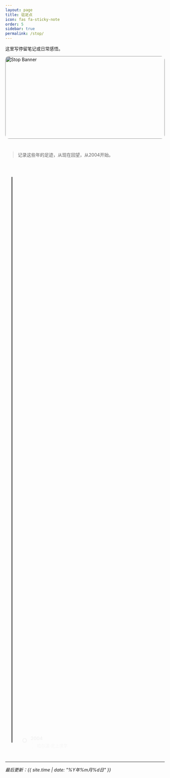 ```yaml
---
layout: page
title: 驻足点
icon: fas fa-sticky-note
order: 5
sidebar: true
permalink: /stop/
---
```

这里写停留笔记或日常感悟。


<!-- 顶部横幅 -->
<div class="banner">
  <img src="{{ '/assets/banner/stopbanner.jpg' | relative_url }}" alt="Stop Banner">
</div>

> 记录这些年的足迹，从现在回望，从2004开始。

<div class="timeline">
  <div class="timeline-line"></div>

  <div class="timeline-item"><div class="timeline-year">2025</div><div class="timeline-content">杭州 上海 南通 绍兴 南京 深圳 中山 佛山 东莞 广州 成都 徐州 西宁 德令哈 连云港</div></div>
  <div class="timeline-item"><div class="timeline-year">2024</div><div class="timeline-content">杭州 成都 上海 北京 广州 深圳 中山 东莞 湖州 嘉兴 绍兴 西宁 德令哈 连云港 香格里拉 楚雄 大理 昆明 </div></div>
  <div class="timeline-item"><div class="timeline-year">2023</div><div class="timeline-content">杭州 北京 广州 连云港</div></div>
  <div class="timeline-item"><div class="timeline-year">2022</div><div class="timeline-content">杭州 连云港</div></div>
  <div class="timeline-item"><div class="timeline-year">2021</div><div class="timeline-content">杭州 连云港</div></div>
  <div class="timeline-item"><div class="timeline-year">2020</div><div class="timeline-content">杭州·疫情亮码</div></div>
  <div class="timeline-item"><div class="timeline-year">2019</div><div class="timeline-content">杭州 西宁 连云港 上海 南京</div></div>
  <div class="timeline-item"><div class="timeline-year">2018</div><div class="timeline-content">杭州 上海 苏州 无锡 常州 合肥 连云港 湖州</div></div>
  <div class="timeline-item"><div class="timeline-year">2017</div><div class="timeline-content">杭州 徐州 枣庄 南京 连云港</div></div>
  <div class="timeline-item"><div class="timeline-year">2016</div><div class="timeline-content">杭州 温州 合肥 南宁</div></div>
  <div class="timeline-item"><div class="timeline-year">2015</div><div class="timeline-content">杭州 连云港 上海 南京 嘉兴 湖州 金华</div></div>
  <div class="timeline-item"><div class="timeline-year">2014</div><div class="timeline-content">杭州 连云港</div></div>
  <div class="timeline-item"><div class="timeline-year">2013</div><div class="timeline-content">杭州 广州 深圳 连云港</div></div>
  <div class="timeline-item"><div class="timeline-year">2012</div><div class="timeline-content">杭州 绍兴 嘉兴 连云港</div></div>
  <div class="timeline-item"><div class="timeline-year">2011</div><div class="timeline-content">杭州 南京 上海 连云港</div></div>
  <div class="timeline-item"><div class="timeline-year">2010</div><div class="timeline-content">杭州 南京 长沙 武汉 连云港</div></div>
  <div class="timeline-item"><div class="timeline-year">2009</div><div class="timeline-content">杭州</div></div>
  <div class="timeline-item"><div class="timeline-year">2008</div><div class="timeline-content">哈尔滨 成都 拉萨 北京</div></div>
  <div class="timeline-item"><div class="timeline-year">2007</div><div class="timeline-content">哈尔滨 长春 沈阳 连云港</div></div>
  <div class="timeline-item"><div class="timeline-year">2006</div><div class="timeline-content">哈尔滨 连云港</div></div>
  <div class="timeline-item"><div class="timeline-year">2005</div><div class="timeline-content">哈尔滨 连云港 徐州</div></div>
  <div class="timeline-item"><div class="timeline-year">2004</div><div class="timeline-content">哈尔滨·北上求学</div></div>
</div>

---

*最后更新：{{ site.time | date: "%Y年%m月%d日" }}*

<style>
/* ===== 顶部横幅 ===== */
.banner {
  position: relative;
  width: 100%;
  height: 260px;
  overflow: hidden;
  border-radius: 12px;
  margin-bottom: 40px;
}

.banner img {
  width: 100%;
  height: 100%;
  object-fit: cover;
  filter: brightness(0.75);
  transition: all 0.6s ease;
}

.banner:hover img {
  filter: brightness(0.9);
  transform: scale(1.02);
}

.banner-text {
  position: absolute;
  top: 50%;
  left: 50%;
  transform: translate(-50%, -50%);
  color: #fff;
  font-size: 2rem;
  font-weight: 600;
  letter-spacing: 2px;
  text-shadow: 0 2px 8px rgba(0, 0, 0, 0.6);
}

/* ===== 时间轴样式（统一左侧） ===== */
.timeline {
  position: relative;
  max-width: 800px;
  margin: 60px auto;
  padding-left: 40px;
}

.timeline-line {
  position: absolute;
  left: 20px;
  top: 0;
  bottom: 0;
  width: 2px;
  background: #000;
}

.timeline-item {
  position: relative;
  margin-bottom: 40px;
  padding-left: 40px;
  animation: fadeInUp 0.8s ease forwards;
  opacity: 0;
  transform: translateY(20px);
}

.timeline-item:nth-child(1) { animation-delay: 0.1s; }
.timeline-item:nth-child(2) { animation-delay: 0.2s; }
.timeline-item:nth-child(3) { animation-delay: 0.3s; }
.timeline-item:nth-child(4) { animation-delay: 0.4s; }
.timeline-item:nth-child(5) { animation-delay: 0.5s; }
.timeline-item:nth-child(6) { animation-delay: 0.6s; }
.timeline-item:nth-child(7) { animation-delay: 0.7s; }
.timeline-item:nth-child(8) { animation-delay: 0.8s; }
.timeline-item:nth-child(9) { animation-delay: 0.9s; }
.timeline-item:nth-child(10) { animation-delay: 1s; }
.timeline-item:nth-child(11) { animation-delay: 1.1s; }
.timeline-item:nth-child(12) { animation-delay: 1.2s; }
.timeline-item:nth-child(13) { animation-delay: 1.3s; }
.timeline-item:nth-child(14) { animation-delay: 1.4s; }
.timeline-item:nth-child(15) { animation-delay: 1.5s; }
.timeline-item:nth-child(16) { animation-delay: 1.6s; }
.timeline-item:nth-child(17) { animation-delay: 1.7s; }
.timeline-item:nth-child(18) { animation-delay: 1.8s; }
.timeline-item:nth-child(19) { animation-delay: 1.9s; }
.timeline-item:nth-child(20) { animation-delay: 2s; }
.timeline-item:nth-child(21) { animation-delay: 2.1s; }
.timeline-item:nth-child(22) { animation-delay: 2.2s; }

.timeline-item::before {
  content: "";
  position: absolute;
  top: 8px;
  left: 14px;
  width: 10px;
  height: 10px;
  background: #fff;
  border: 2px solid #000;
  border-radius: 50%;
  z-index: 1;
}

.timeline-year {
  font-weight: 600;
  font-size: 1.05em;
  color: #000;
  margin-bottom: 4px;
}

.timeline-content {
  color: #555;
  font-size: 0.95em;
  border-left: 2px dashed #ccc;
  padding-left: 12px;
  margin-left: 6px;
}

@keyframes fadeInUp {
  from { opacity: 0; transform: translateY(20px); }
  to { opacity: 1; transform: translateY(0); }
}

/* 手机端优化 */
@media (max-width: 768px) {
  .banner {
    height: 200px;
    border-radius: 0;
  }
  .timeline {
    padding-left: 30px;
  }
  .timeline-line {
    left: 15px;
  }
  .timeline-item {
    padding-left: 36px;
  }
  .timeline-item::before {
    left: 10px;
  }
}
</style>
